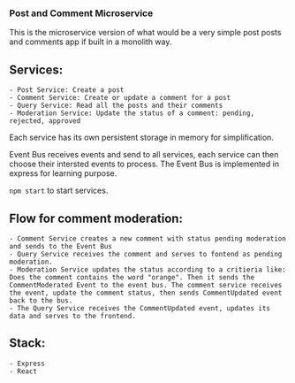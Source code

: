 ### Post and Comment Microservice

This is the microservice version of what would be a very simple post posts and comments app if built in a monolith way.

## Services:

    - Post Service: Create a post
    - Comment Service: Create or update a comment for a post
    - Query Service: Read all the posts and their comments
    - Moderation Service: Update the status of a comment: pending, rejected, approved

Each service has its own persistent storage in memory for simplification.

Event Bus receives events and send to all services, each service can then choose their intersted events to process. The Event Bus is implemented in express for learning purpose.

`npm start` to start services.

## Flow for comment moderation:

    - Comment Service creates a new comment with status pending moderation and sends to the Event Bus
    - Query Service receives the comment and serves to fontend as pending moderation.
    - Moderation Service updates the status according to a critieria like: Does the comment contains the word "orange". Then it sends the CommentModerated Event to the event bus. The comment service receives the event, update the comment status, then sends CommentUpdated event back to the bus.
    - The Query Service receives the CommentUpdated event, updates its data and serves to the frontend.

## Stack:

    - Express
    - React
